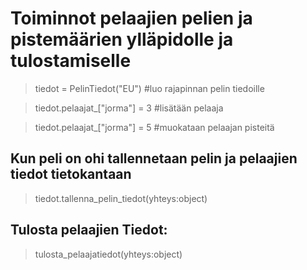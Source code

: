 
# Toiminnot pelaajien pelien ja pistemäärien ylläpidolle ja tulostamiselle



> tiedot = PelinTiedot("EU")  #luo rajapinnan pelin tiedoille



> tiedot.pelaajat_["jorma"] = 3 #lisätään pelaaja 

> tiedot.pelaajat_["jorma"] = 5 #muokataan pelaajan pisteitä


## Kun peli on ohi tallennetaan pelin ja pelaajien tiedot tietokantaan

> tiedot.tallenna_pelin_tiedot(yhteys:object)


## Tulosta pelaajien Tiedot:

> tulosta_pelaajatiedot(yhteys:object)
